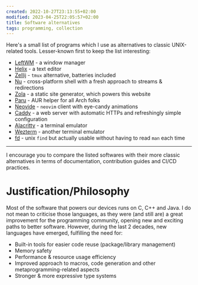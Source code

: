 ```yaml
---
created: 2022-10-27T23:13:55+02:00
modified: 2023-04-25T22:05:57+02:00
title: Software alternatives
tags: programming, collection
---
```


Here's a small list of programs which I use as alternatives to classic
UNIX-related tools. Lesser-known first to keep the list interesting:

- [LeftWM](https://leftwm.org) - a window manager
- [Helix](https://helix-editor.com/) - a text editor
- [Zellij](https://zellij.dev/documentation/overview.html) - `tmux` alternative, batteries included
- [Nu](https://www.nushell.sh/) - cross-platform shell with a fresh approach to streams & redirections 
- [Zola](https://www.getzola.org/documentation/getting-started/overview/) - a static site generator, which powers this website
- [Paru](https://github.com/Morganamilo/paru) - AUR helper for all Arch folks
- [Neovide](https://neovide.dev) - `neovim` client with eye-candy animations
- [Caddy](https://caddyserver.com/) - a web server with automatic HTTPs and refreshingly simple configuration
- [Alacritty](https://alacritty.org/) - a terminal emulator
- [Wezterm](https://wezfurlong.org/wezterm/) - another terminal emulator
- [fd](https://github.com/sharkdp/fd) - unix `find` but actually usable without having to read `man` each time

---

I encourage you to compare the listed softwares
with their more classic alternatives in terms of documentation, contribution
guides and CI/CD practices.

# Justification/Philosophy

Most of the software that powers our devices runs on C, C++ and Java. I do not
mean to criticise those languages, as they were (and still are) a great
improvement for the programming community, opening new and exciting paths to
better software. However, during the last 2 decades, new languages have
emerged, fulfilling the need for:

- Built-in tools for easier code reuse (package/library management)
- Memory safety
- Performance & resource usage efficiency
- Improved approach to macros, code generation and other
  metaprogramming-related aspects
- Stronger & more expressive type systems
